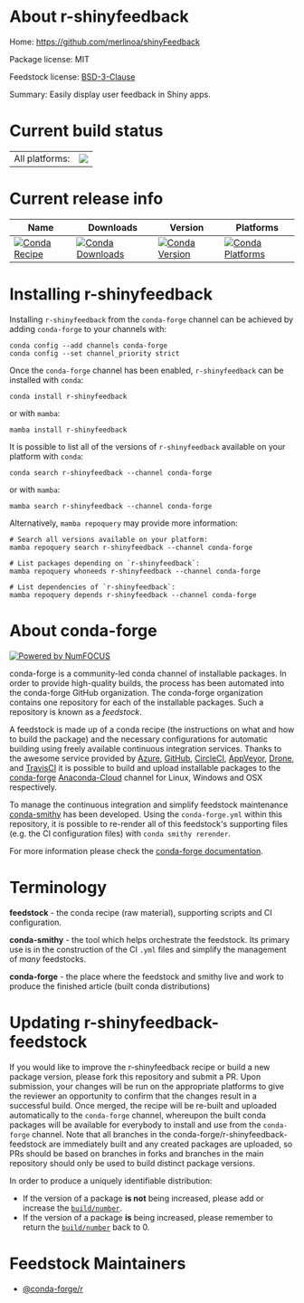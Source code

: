 About r-shinyfeedback
=====================

Home: https://github.com/merlinoa/shinyFeedback

Package license: MIT

Feedstock license: [BSD-3-Clause](https://github.com/conda-forge/r-shinyfeedback-feedstock/blob/main/LICENSE.txt)

Summary: Easily display user feedback in Shiny apps.

Current build status
====================


<table><tr><td>All platforms:</td>
    <td>
      <a href="https://dev.azure.com/conda-forge/feedstock-builds/_build/latest?definitionId=12980&branchName=main">
        <img src="https://dev.azure.com/conda-forge/feedstock-builds/_apis/build/status/r-shinyfeedback-feedstock?branchName=main">
      </a>
    </td>
  </tr>
</table>

Current release info
====================

| Name | Downloads | Version | Platforms |
| --- | --- | --- | --- |
| [![Conda Recipe](https://img.shields.io/badge/recipe-r--shinyfeedback-green.svg)](https://anaconda.org/conda-forge/r-shinyfeedback) | [![Conda Downloads](https://img.shields.io/conda/dn/conda-forge/r-shinyfeedback.svg)](https://anaconda.org/conda-forge/r-shinyfeedback) | [![Conda Version](https://img.shields.io/conda/vn/conda-forge/r-shinyfeedback.svg)](https://anaconda.org/conda-forge/r-shinyfeedback) | [![Conda Platforms](https://img.shields.io/conda/pn/conda-forge/r-shinyfeedback.svg)](https://anaconda.org/conda-forge/r-shinyfeedback) |

Installing r-shinyfeedback
==========================

Installing `r-shinyfeedback` from the `conda-forge` channel can be achieved by adding `conda-forge` to your channels with:

```
conda config --add channels conda-forge
conda config --set channel_priority strict
```

Once the `conda-forge` channel has been enabled, `r-shinyfeedback` can be installed with `conda`:

```
conda install r-shinyfeedback
```

or with `mamba`:

```
mamba install r-shinyfeedback
```

It is possible to list all of the versions of `r-shinyfeedback` available on your platform with `conda`:

```
conda search r-shinyfeedback --channel conda-forge
```

or with `mamba`:

```
mamba search r-shinyfeedback --channel conda-forge
```

Alternatively, `mamba repoquery` may provide more information:

```
# Search all versions available on your platform:
mamba repoquery search r-shinyfeedback --channel conda-forge

# List packages depending on `r-shinyfeedback`:
mamba repoquery whoneeds r-shinyfeedback --channel conda-forge

# List dependencies of `r-shinyfeedback`:
mamba repoquery depends r-shinyfeedback --channel conda-forge
```


About conda-forge
=================

[![Powered by
NumFOCUS](https://img.shields.io/badge/powered%20by-NumFOCUS-orange.svg?style=flat&colorA=E1523D&colorB=007D8A)](https://numfocus.org)

conda-forge is a community-led conda channel of installable packages.
In order to provide high-quality builds, the process has been automated into the
conda-forge GitHub organization. The conda-forge organization contains one repository
for each of the installable packages. Such a repository is known as a *feedstock*.

A feedstock is made up of a conda recipe (the instructions on what and how to build
the package) and the necessary configurations for automatic building using freely
available continuous integration services. Thanks to the awesome service provided by
[Azure](https://azure.microsoft.com/en-us/services/devops/), [GitHub](https://github.com/),
[CircleCI](https://circleci.com/), [AppVeyor](https://www.appveyor.com/),
[Drone](https://cloud.drone.io/welcome), and [TravisCI](https://travis-ci.com/)
it is possible to build and upload installable packages to the
[conda-forge](https://anaconda.org/conda-forge) [Anaconda-Cloud](https://anaconda.org/)
channel for Linux, Windows and OSX respectively.

To manage the continuous integration and simplify feedstock maintenance
[conda-smithy](https://github.com/conda-forge/conda-smithy) has been developed.
Using the ``conda-forge.yml`` within this repository, it is possible to re-render all of
this feedstock's supporting files (e.g. the CI configuration files) with ``conda smithy rerender``.

For more information please check the [conda-forge documentation](https://conda-forge.org/docs/).

Terminology
===========

**feedstock** - the conda recipe (raw material), supporting scripts and CI configuration.

**conda-smithy** - the tool which helps orchestrate the feedstock.
                   Its primary use is in the construction of the CI ``.yml`` files
                   and simplify the management of *many* feedstocks.

**conda-forge** - the place where the feedstock and smithy live and work to
                  produce the finished article (built conda distributions)


Updating r-shinyfeedback-feedstock
==================================

If you would like to improve the r-shinyfeedback recipe or build a new
package version, please fork this repository and submit a PR. Upon submission,
your changes will be run on the appropriate platforms to give the reviewer an
opportunity to confirm that the changes result in a successful build. Once
merged, the recipe will be re-built and uploaded automatically to the
`conda-forge` channel, whereupon the built conda packages will be available for
everybody to install and use from the `conda-forge` channel.
Note that all branches in the conda-forge/r-shinyfeedback-feedstock are
immediately built and any created packages are uploaded, so PRs should be based
on branches in forks and branches in the main repository should only be used to
build distinct package versions.

In order to produce a uniquely identifiable distribution:
 * If the version of a package **is not** being increased, please add or increase
   the [``build/number``](https://docs.conda.io/projects/conda-build/en/latest/resources/define-metadata.html#build-number-and-string).
 * If the version of a package **is** being increased, please remember to return
   the [``build/number``](https://docs.conda.io/projects/conda-build/en/latest/resources/define-metadata.html#build-number-and-string)
   back to 0.

Feedstock Maintainers
=====================

* [@conda-forge/r](https://github.com/conda-forge/r/)

